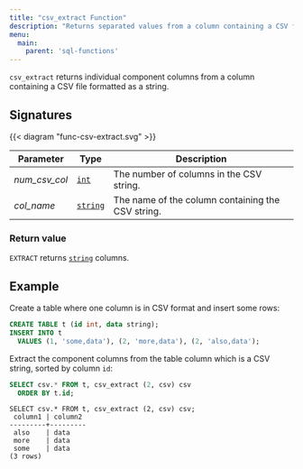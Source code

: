 ```yaml
---
title: "csv_extract Function"
description: "Returns separated values from a column containing a CSV file formatted as a string."
menu:
  main:
    parent: 'sql-functions'
---
```


`csv_extract` returns individual component columns from a column containing a CSV file formatted as a string.

## Signatures

{{< diagram "func-csv-extract.svg" >}}

Parameter | Type | Description
----------|------|------------
_num_csv_col_ | [`int`](../../types/integer/) | The number of columns in the CSV string.
_col_name_  | [`string`](../../types/text/)  | The name of the column containing the CSV string.

### Return value

`EXTRACT` returns [`string`](../../types/text/) columns.

## Example

Create a table where one column is in CSV format and insert some rows:

```sql
CREATE TABLE t (id int, data string);
INSERT INTO t
  VALUES (1, 'some,data'), (2, 'more,data'), (2, 'also,data');
```

Extract the component columns from the table column which is a CSV string, sorted by column `id`:

```sql
SELECT csv.* FROM t, csv_extract (2, csv) csv
  ORDER BY t.id;
```
```nofmt
SELECT csv.* FROM t, csv_extract (2, csv) csv;
 column1 | column2
---------+---------
 also    | data
 more    | data
 some    | data
(3 rows)
```
